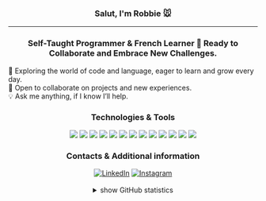<div align="center">

<h3>Salut, I'm Robbie 🐭</h3>
<hr>

### Self-Taught Programmer & French Learner 🌱 Ready to Collaborate and Embrace New Challenges.

<div align="left">
  🚀 Exploring the world of code and language, eager to learn and grow every day. <br>
  💼 Open to collaborate on projects and new experiences. <br>
  💡 Ask me anything, if I know I’ll help. <br>
</div>

### Technologies & Tools

<div align="center">
  <img src="https://img.shields.io/badge/HTML5-E34F26?style=for-the-badge&logo=html5&logoColor=white"/>
  <img src="https://img.shields.io/badge/CSS3-1572B6?style=for-the-badge&logo=css3&logoColor=white"/>
  <img src="https://img.shields.io/badge/Python-3776AB?style=for-the-badge&logo=python&logoColor=white"/>
  <img src="https://img.shields.io/badge/Harvard-800000?style=for-the-badge&logo=academia&logoColor=white"/>
  <img src="https://img.shields.io/badge/VS_Code-007ACC?style=for-the-badge&logo=visual%20studio%20code&logoColor=white"/>
  <img src="https://img.shields.io/badge/Linux-FCC624?style=for-the-badge&logo=linux&logoColor=black"/>
  <img src="https://img.shields.io/badge/Windows-0078D6?style=for-the-badge&logo=windows&logoColor=white"/>
  <img src="https://img.shields.io/badge/Figma-F24E1E?style=for-the-badge&logo=figma&logoColor=white"/>
  <img src="https://img.shields.io/badge/Krita-3BABFF?style=for-the-badge&logo=krita&logoColor=white"/>
  <img src="https://img.shields.io/badge/Udemy-A435F0?style=for-the-badge&logo=udemy&logoColor=white"/>
  <img src="https://img.shields.io/badge/Mega-DB0000?style=for-the-badge&logo=mega&logoColor=white"/>
  <img src="https://img.shields.io/badge/Reddit-FF4500?style=for-the-badge&logo=reddit&logoColor=white"/>
  <img src="https://img.shields.io/badge/Visual_Studio-5C2D91?style=for-the-badge&logo=visual-studio&logoColor=white"/>
</div>

### Contacts & Additional information

<div>
  <a href="https://www.linkedin.com/in/robertaandradebr/" target="_blank">
    <img src="https://img.shields.io/badge/LinkedIn-0077B5?style=for-the-badge&logo=linkedin&logoColor=white" alt="LinkedIn" /></a>
  <a href="https://www.instagram.com/robbie.arts.ofc/" target="_blank">
    <img src="https://img.shields.io/badge/Instagram-E4405F?style=for-the-badge&logo=instagram&logoColor=white" alt="Instagram" /></a>
  <br><br>
</div>

<details>
  <summary>show GitHub statistics</summary>
  
  <a href="https://github.com/robertaandrade" target="_blank">
    <img height="130em" src="https://github-readme-stats.vercel.app/api/top-langs/?username=robertaandrade&layout=compact&langs_count=16&theme=radical"/>
  </a>
</details>

</div>
